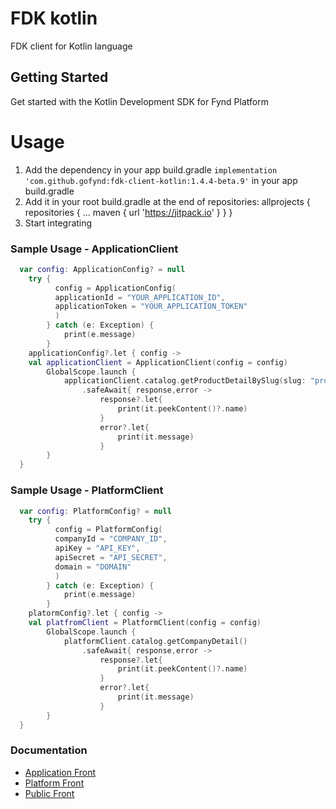 # FDK kotlin


FDK client for Kotlin language


## Getting Started
Get started with the Kotlin Development SDK for Fynd Platform


# Usage

1. Add the dependency in your app build.gradle `implementation 'com.github.gofynd:fdk-client-kotlin:1.4.4-beta.9'` in your app build.gradle 
2. Add it in your root build.gradle at the end of repositories:
   allprojects {
		repositories {
			...
			maven { url 'https://jitpack.io' }
		}
	} 
3. Start integrating

### Sample Usage - ApplicationClient

```kotlin
  var config: ApplicationConfig? = null
    try {
          config = ApplicationConfig(
          applicationId = "YOUR_APPLICATION_ID",
          applicationToken = "YOUR_APPLICATION_TOKEN"
          )
        } catch (e: Exception) {
            print(e.message)
        }
    applicationConfig?.let { config ->
    val applicationClient = ApplicationClient(config = config)
        GlobalScope.launch {
            applicationClient.catalog.getProductDetailBySlug(slug: "product-slug")
                .safeAwait{ response,error ->
                    response?.let{
                        print(it.peekContent()?.name)
                    }
                    error?.let{
                        print(it.message)
                    }
        }
  }
```

### Sample Usage - PlatformClient

```kotlin
  var config: PlatformConfig? = null
    try {
          config = PlatformConfig(
          companyId = "COMPANY_ID",
          apiKey = "API_KEY",
          apiSecret = "API_SECRET",
          domain = "DOMAIN"
          )
        } catch (e: Exception) {
            print(e.message)
        }
    platormConfig?.let { config ->
    val platfromClient = PlatformClient(config = config)
        GlobalScope.launch {
            platformClient.catalog.getCompanyDetail()
                .safeAwait{ response,error ->
                    response?.let{
                        print(it.peekContent()?.name)
                    }
                    error?.let{
                        print(it.message)
                    }
        }
  }
```


### Documentation

- [Application Front](documentation/application/README.md)
- [Platform Front](documentation/platform/README.md)
- [Public Front](documentation/public/README.md)


